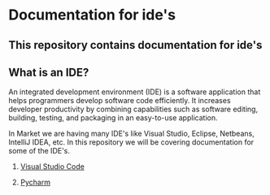 # Documentation for ide's

## This repository contains documentation for ide's

## What is an IDE?
An integrated development environment (IDE) is a software application that helps programmers develop software code efficiently. It increases developer productivity by combining capabilities such as software editing, building, testing, and packaging in an easy-to-use application.

In Market we are having many IDE's like Visual Studio, Eclipse, Netbeans, IntelliJ IDEA, etc. In this repository we will be covering documentation for some of the IDE's.

1. [Visual Studio Code](https://github.com/AnkurRajneta/Documentation-for-ide-s/blob/7af9214c9f86681c8bb9d83543da14093df63a76/Docs/vs_code.md)

2. [Pycharm](https://github.com/AnkurRajneta/Documentation-for-ide-s/blob/39bed69610b57e1ede1b71f2e6da6e7d16a759fd/Docs/pycharm.md)